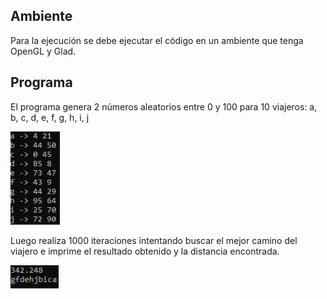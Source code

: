 ## Ambiente
Para la ejecución se debe ejecutar el código en un ambiente que tenga OpenGL y Glad.


## Programa
El programa genera 2 números aleatorios entre 0 y 100 para 10 viajeros: a, b, c, d, e, f, g, h, i, j


![All text](https://github.com/dabc312GitHub/IA_projects/blob/master/lab_4/viajero/coords.png)


Luego realiza 1000 iteraciones intentando buscar el mejor camino del viajero e imprime el resultado obtenido y la distancia encontrada.


![All text](https://github.com/dabc312GitHub/IA_projects/blob/master/lab_4/viajero/mejor.png)
